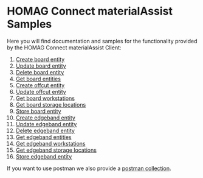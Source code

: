 # HOMAG Connect materialAssist Samples

Here you will find documentation and samples for the functionality provided by the HOMAG Connect materialAssist Client:

1.  [Create board entity](Create/Boards/Readme.md)
2.  [Update board entity](Update/Boards/Readme.md)
3.  [Delete board entity](Delete/Boards/Readme.md)
4.  [Get board entities](Get/Boards/Readme.md)
5.  [Create offcut entity](Create/Offcuts/Readme.md)
6.  [Update offcut entity](Update/Offcuts/Readme.md)
7.  [Get board workstations](Get/Boards/Workstations/Readme.md)
8.  [Get board storage locations](Get/Boards/StorageLocations/Readme.md)
9.  [Store board entity](Update/Boards/Store/Readme.md)
10. [Create edgeband entity](Create/Edgebands/Readme.md)
11. [Update edgeband entity](Update/Edgebands/Readme.md)
12. [Delete edgeband entity](Delete/Edgebands/Readme.md)
13. [Get edgeband entities](Get/Edgebands/Readme.md)
14. [Get edgeband workstations](Get/Edgebands/Workstations/Readme.md)
15. [Get edgeband storage locations](Get/Edgebands/StorageLocations/Readme.md)
16. [Store edgeband entity](Update/Edgebands/Store/Readme.md)

If you want to use postman we also provide a [postman collection](<Postman/Homag Connect materialAssist.postman_collection.json>).